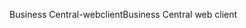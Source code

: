 <span data-ttu-id="892fa-101">Business Central-webclient</span><span class="sxs-lookup"><span data-stu-id="892fa-101">Business Central web client</span></span>
